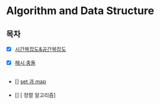 # Algorithm and Data Structure

## 목차

- [x] [시간복잡도&공간복잡도](./Complexity.md)
      <br> <br>
- [x] [해시 충돌](./HashCollision.md)
      <br> <br>
- [] [set 과 map](./SetandMap.md)
  <br> <br>
- [] [ 정렬 알고리즘]
  <br> <br>
